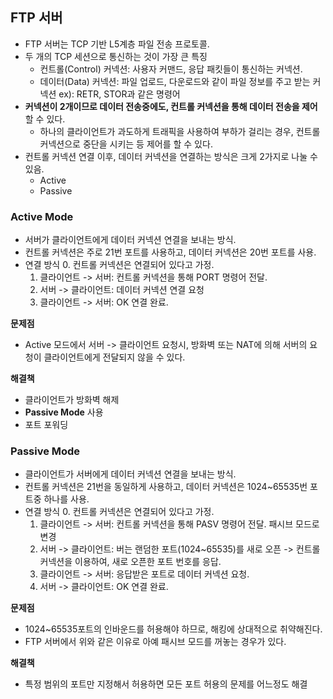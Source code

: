 ## FTP 서버

- FTP 서버는 TCP 기반 L5계층 파일 전송 프로토콜.
- 두 개의 TCP 세션으로 통신하는 것이 가장 큰 특징
    - 컨트롤(Control) 커넥션: 사용자 커맨드, 응답 패킷들이 통신하는 커넥션.
    - 데이터(Data) 커넥션: 파일 업로드, 다운로드와 같이 파일 정보를 주고 받는 커넥션 ex): RETR, STOR과 같은 명령어
- **커넥션이 2개이므로 데이터 전송중에도, 컨트롤 커넥션을 통해 데이터 전송을 제어**할 수 있다.
    - 하나의 클라이언트가 과도하게 트래픽을 사용하여 부하가 걸리는 경우, 컨트롤 커넥션으로 중단을 시키는 등 제어를 할 수 있다.
- 컨트롤 커넥션 연결 이후, 데이터 커넥션을 연결하는 방식은 크게 2가지로 나눌 수 있음.
    - Active
    - Passive

### Active Mode

- 서버가 클라이언트에게 데이터 커넥션 연결을 보내는 방식.
- 컨트롤 커넥션은 주로 21번 포트를 사용하고, 데이터 커넥션은 20번 포트를 사용.
- 연결 방식
    0. 컨트롤 커넥션은 연결되어 있다고 가정.
    1. 클라이언트 -> 서버: 컨트롤 커넥션을 통해 PORT 명령어 전달.
    2. 서버 -> 클라이언트: 데이터 커넥션 연결 요청
    3. 클라이언트 -> 서버: OK 연결 완료.

**문제점**
- Active 모드에서 서버 -> 클라이언트 요청시, 방화벽 또는 NAT에 의해 서버의 요청이 클라이언트에게 전달되지 않을 수 있다.

**해결책**
- 클라이언트가 방화벽 해제
- **Passive Mode** 사용
- 포트 포워딩

### Passive Mode

- 클라이언트가 서버에게 데이터 커넥션 연결을 보내는 방식.
- 컨트롤 커넥션은 21번을 동일하게 사용하고, 데이터 커넥션은 1024~65535번 포트중 하나를 사용.
- 연결 방식
    0. 컨트롤 커넥션은 연결되어 있다고 가정.
    1. 클라이언트 -> 서버: 컨트롤 커넥션을 통해 PASV 명령어 전달. 패시브 모드로 변경
    2. 서버 -> 클라이언트: 버는 랜덤한 포트(1024~65535)를 새로 오픈 -> 컨트롤 커넥션을 이용하여, 새로 오픈한 포트 번호를 응답.
    3. 클라이언트 -> 서버: 응답받은 포트로 데이터 커넥션 요청.
    4. 서버 -> 클라이언트: OK 연결 완료.

**문제점**
- 1024~65535포트의 인바운드를 허용해야 하므로, 해킹에 상대적으로 취약해진다.
- FTP 서버에서 위와 같은 이유로 아예 패시브 모드를 꺼놓는 경우가 있다.

**해결책**
- 특정 범위의 포트만 지정해서 허용하면 모든 포트 허용의 문제를 어느정도 해결



